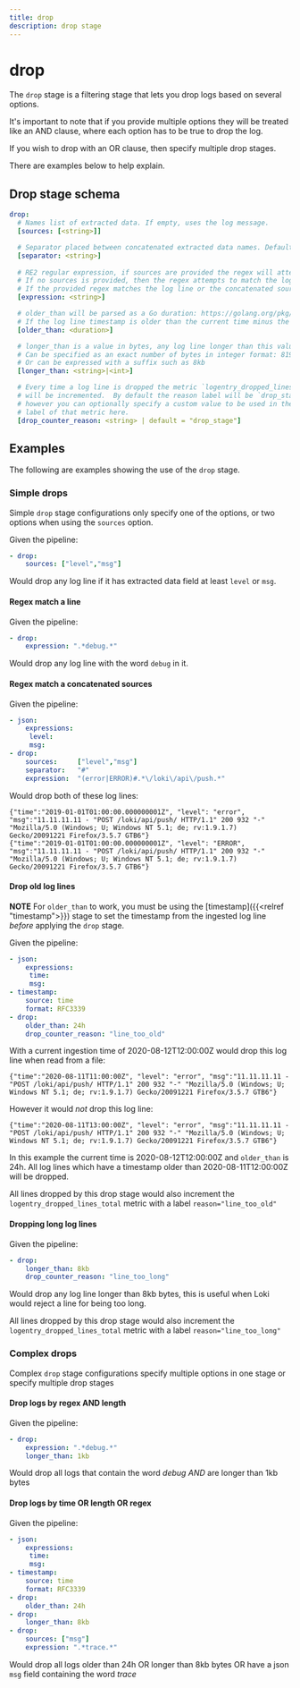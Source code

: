 ```yaml
---
title: drop
description: drop stage
---
```

# drop

The `drop` stage is a filtering stage that lets you drop logs based on several options. 

It's important to note that if you provide multiple options they will be treated like an AND clause,
where each option has to be true to drop the log.

If you wish to drop with an OR clause, then specify multiple drop stages.

There are examples below to help explain. 

## Drop stage schema

```yaml
drop:
  # Names list of extracted data. If empty, uses the log message.
  [sources: [<string>]]

  # Separator placed between concatenated extracted data names. Default separator `;`.
  [separator: <string>]
  
  # RE2 regular expression, if sources are provided the regex will attempt to match the concatenated sources.
  # If no sources is provided, then the regex attempts to match the log line.
  # If the provided regex matches the log line or the concatenated sources, the line will be dropped.
  [expression: <string>]

  # older_than will be parsed as a Go duration: https://golang.org/pkg/time/#ParseDuration
  # If the log line timestamp is older than the current time minus the provided duration it will be dropped.
  [older_than: <duration>]

  # longer_than is a value in bytes, any log line longer than this value will be dropped.
  # Can be specified as an exact number of bytes in integer format: 8192
  # Or can be expressed with a suffix such as 8kb
  [longer_than: <string>|<int>]

  # Every time a log line is dropped the metric `logentry_dropped_lines_total` 
  # will be incremented.  By default the reason label will be `drop_stage` 
  # however you can optionally specify a custom value to be used in the `reason` 
  # label of that metric here.
  [drop_counter_reason: <string> | default = "drop_stage"]
```

## Examples

The following are examples showing the use of the `drop` stage.

### Simple drops

Simple `drop` stage configurations only specify one of the options, or two options when using the `sources` option.

Given the pipeline:

```yaml
- drop:
    sources: ["level","msg"]
```

Would drop any log line if it has extracted data field at least `level` or `msg`.
#### Regex match a line

Given the pipeline:

```yaml
- drop:
    expression: ".*debug.*"
```

Would drop any log line with the word `debug` in it.

#### Regex match a concatenated sources

Given the pipeline:

```yaml
- json:
    expressions:
     level:
     msg:
- drop:
    sources:     ["level","msg"]
    separator:   "#"
    expression:  "(error|ERROR)#.*\/loki\/api\/push.*"
```

Would drop both of these log lines:

```
{"time":"2019-01-01T01:00:00.000000001Z", "level": "error", "msg":"11.11.11.11 - "POST /loki/api/push/ HTTP/1.1" 200 932 "-" "Mozilla/5.0 (Windows; U; Windows NT 5.1; de; rv:1.9.1.7) Gecko/20091221 Firefox/3.5.7 GTB6"}
{"time":"2019-01-01T01:00:00.000000001Z", "level": "ERROR", "msg":"11.11.11.11 - "POST /loki/api/push/ HTTP/1.1" 200 932 "-" "Mozilla/5.0 (Windows; U; Windows NT 5.1; de; rv:1.9.1.7) Gecko/20091221 Firefox/3.5.7 GTB6"}
```

#### Drop old log lines

**NOTE** For `older_than` to work, you must be using the [timestamp]({{<relref "timestamp">}}) stage to set the timestamp from the ingested log line _before_ applying the `drop` stage.

Given the pipeline:

```yaml
- json:
    expressions:
     time:
     msg:
- timestamp:
    source: time
    format: RFC3339
- drop:
    older_than: 24h
    drop_counter_reason: "line_too_old"
```

With a current ingestion time of 2020-08-12T12:00:00Z would drop this log line when read from a file:

```
{"time":"2020-08-11T11:00:00Z", "level": "error", "msg":"11.11.11.11 - "POST /loki/api/push/ HTTP/1.1" 200 932 "-" "Mozilla/5.0 (Windows; U; Windows NT 5.1; de; rv:1.9.1.7) Gecko/20091221 Firefox/3.5.7 GTB6"}
```

However it would _not_ drop this log line:

```
{"time":"2020-08-11T13:00:00Z", "level": "error", "msg":"11.11.11.11 - "POST /loki/api/push/ HTTP/1.1" 200 932 "-" "Mozilla/5.0 (Windows; U; Windows NT 5.1; de; rv:1.9.1.7) Gecko/20091221 Firefox/3.5.7 GTB6"}
```

In this example the current time is 2020-08-12T12:00:00Z and `older_than` is 24h. All log lines which have a timestamp older than 2020-08-11T12:00:00Z will be dropped.

All lines dropped by this drop stage would also increment the `logentry_dropped_lines_total` metric with a label `reason="line_too_old"`

#### Dropping long log lines

Given the pipeline:

```yaml
- drop:
    longer_than: 8kb
    drop_counter_reason: "line_too_long"
```

Would drop any log line longer than 8kb bytes, this is useful when Loki would reject a line for being too long.

All lines dropped by this drop stage would also increment the `logentry_dropped_lines_total` metric with a label `reason="line_too_long"`

### Complex drops

Complex `drop` stage configurations specify multiple options in one stage or specify multiple drop stages

#### Drop logs by regex AND length

Given the pipeline:

```yaml
- drop:
    expression: ".*debug.*"
    longer_than: 1kb
```

Would drop all logs that contain the word _debug_ *AND* are longer than 1kb bytes

#### Drop logs by time OR length OR regex

Given the pipeline:

```yaml
- json:
    expressions:
     time:
     msg:
- timestamp:
    source: time
    format: RFC3339
- drop:
    older_than: 24h
- drop:
    longer_than: 8kb
- drop:
    sources: ["msg"]
    expression: ".*trace.*"
```

Would drop all logs older than 24h OR longer than 8kb bytes OR have a json `msg` field containing the word _trace_

